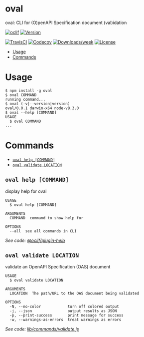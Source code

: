 oval
====

oval: CLI for (O)penAPI Specification document (val)idation

[![oclif](https://img.shields.io/badge/cli-oclif-brightgreen.svg)](https://oclif.io)
[![Version](https://img.shields.io/npm/v/oval.svg)](https://npmjs.org/package/oval)

[![TravisCI](https://travis-ci.org/whitlockjc/oval.svg?branch=master)](https://travis-ci.org/whitlockjc/oval)
[![Codecov](https://codecov.io/gh/whitlockjc/oval/branch/master/graph/badge.svg)](https://codecov.io/gh/whitlockjc/oval)
[![Downloads/week](https://img.shields.io/npm/dw/oval.svg)](https://npmjs.org/package/oval)
[![License](https://img.shields.io/npm/l/oval.svg)](https://github.com/whitlockjc/oval/blob/master/package.json)

<!-- toc -->
* [Usage](#usage)
* [Commands](#commands)
<!-- tocstop -->
# Usage
<!-- usage -->
```sh-session
$ npm install -g oval
$ oval COMMAND
running command...
$ oval (-v|--version|version)
oval/0.0.1 darwin-x64 node-v8.3.0
$ oval --help [COMMAND]
USAGE
  $ oval COMMAND
...
```
<!-- usagestop -->
# Commands
<!-- commands -->
* [`oval help [COMMAND]`](#oval-help-command)
* [`oval validate LOCATION`](#oval-validate-location)

## `oval help [COMMAND]`

display help for oval

```
USAGE
  $ oval help [COMMAND]

ARGUMENTS
  COMMAND  command to show help for

OPTIONS
  --all  see all commands in CLI
```

_See code: [@oclif/plugin-help](https://github.com/oclif/plugin-help/blob/v2.0.5/src/commands/help.ts)_

## `oval validate LOCATION`

validate an OpenAPI Specification (OAS) document

```
USAGE
  $ oval validate LOCATION

ARGUMENTS
  LOCATION  The path/URL to the OAS document being validated

OPTIONS
  -N, --no-color            turn off colored output
  -j, --json                output results as JSON
  -p, --print-success       print message for success
  -w, --warnings-as-errors  treat warnings as errors
```

_See code: [lib/commands/validate.js](https://github.com/whitlockjc/oval/blob/v0.0.1/lib/commands/validate.js)_
<!-- commandsstop -->
